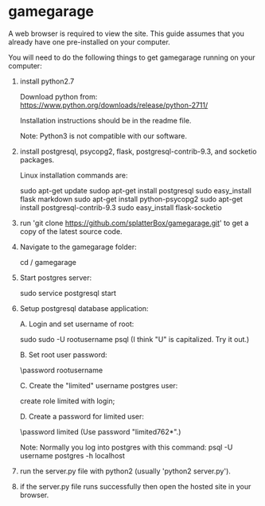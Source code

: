 # gamegarage

A web browser is required to view the site. This guide assumes that you already have one pre-installed on your computer. 

You will need to do the following things to get gamegarage running on your computer:

1) install python2.7
    
    Download python from:
    https://www.python.org/downloads/release/python-2711/
    
    Installation instructions should be in the readme file.
    
    Note: Python3 is not compatible with our software.

2) install postgresql, psycopg2, flask, postgresql-contrib-9.3, and socketio packages.
    
    Linux installation commands are:
    
    sudo apt-get update
    sudop apt-get install postgresql
    sudo easy_install flask markdown
    sudo apt-get install python-psycopg2
    sudo apt-get install postgresql-contrib-9.3
    sudo easy_install flask-socketio

3) run 'git clone https://github.com/splatterBox/gamegarage.git' to get a copy of the latest source code.


4) Navigate to the gamegarage folder:

   cd / gamegarage
    
5) Start postgres server:

   sudo service postgresql start

6) Setup postgresql database application:

   A. Login and set username of root:

   sudo sudo -U rootusername psql
   (I think "U" is capitalized.  Try it out.)

   B. Set root user password:

   \password rootusername

   C. Create the "limited" username postgres user:

   create role limited with login;

   D. Create a password for limited user:

   \password limited
   (Use password "limited762*".)

   Note: Normally you log into postgres with this command:
   psql -U username postgres -h localhost

7) run the server.py file with python2 (usually 'python2 server.py'). 

8) if the server.py file runs successfully then open the hosted site in your browser.
